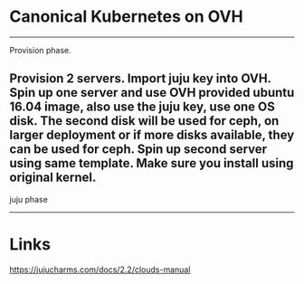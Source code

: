 # Canonical  Kubernetes on OVH
------
Provision phase. 

Provision 2 servers.
Import juju key into OVH. 
Spin up one server and use OVH provided ubuntu 16.04 image, also use the juju key, use one OS disk. 
The second disk will be used for ceph, on larger deployment or if more disks available, they can be used for ceph. 
Spin up second server using same template. Make sure you install using original kernel. 
----------

juju phase 



---------
# Links

https://jujucharms.com/docs/2.2/clouds-manual
